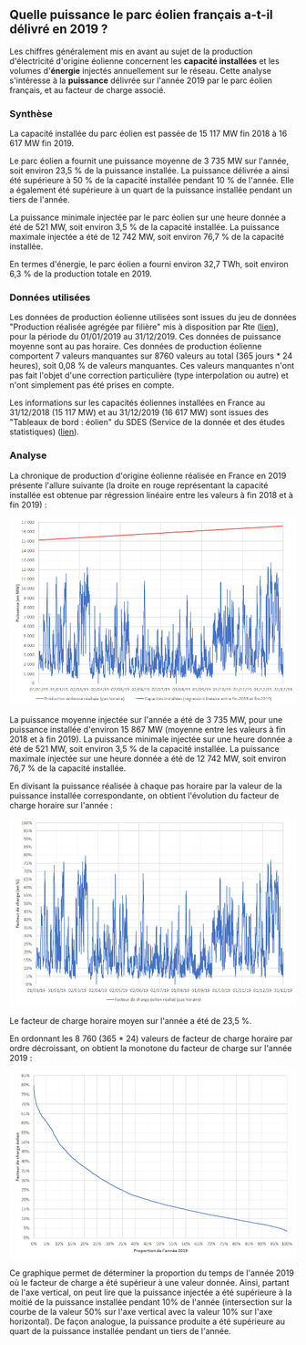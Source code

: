 ## Quelle puissance le parc éolien français a-t-il délivré en 2019 ?

Les chiffres généralement mis en avant au sujet de la production d'électricité d'origine éolienne concernent les **capacité installées** et les volumes d'**énergie** injectés annuellement sur le réseau. Cette analyse s'intéresse à la **puissance** délivrée sur l'année 2019 par le parc éolien français, et au facteur de charge associé.

### Synthèse

La capacité installée du parc éolien est passée de 15 117 MW fin 2018 à 16 617 MW fin 2019.

Le parc éolien a fournit une puissance moyenne de 3 735 MW sur l'année, soit environ 23,5 % de la puissance installée. La puissance délivrée a ainsi été supérieure à 50 % de la capacité installée pendant 10 % de l'année. Elle a également été supérieure à un quart de la puissance installée pendant un tiers de l'année.

La puissance minimale injectée par le parc éolien sur une heure donnée a été de 521 MW, soit environ 3,5 % de la capacité installée. La puissance maximale injectée a été de 12 742 MW, soit environ 76,7 % de la capacité installée.

En termes d'énergie, le parc éolien a fourni environ 32,7 TWh, soit environ 6,3 % de la production totale en 2019.

### Données utilisées

Les données de production éolienne utilisées sont issues du jeu de données "Production réalisée agrégée par filière" mis à disposition par Rte ([lien](https://www.services-rte.com/fr/visualisez-les-donnees-publiees-par-rte/production-realisee-agregee-par-filiere.html)), pour la période du 01/01/2019 au 31/12/2019. Ces données de puissance moyenne sont au pas horaire. Ces données de production éolienne comportent 7 valeurs manquantes sur 8760 valeurs au total (365 jours * 24 heures), soit 0,08 % de valeurs manquantes. Ces valeurs manquantes n'ont pas fait l'objet d'une correction particulière (type interpolation ou autre) et n'ont simplement pas été prises en compte.

Les informations sur les capacités éoliennes installées en France au 31/12/2018 (15 117 MW) et au 31/12/2019 (16 617 MW) sont issues des "Tableaux de bord : éolien" du SDES (Service de la donnée et des études statistiques) ([lien](https://www.statistiques.developpement-durable.gouv.fr/tableau-de-bord-eolien-deuxieme-trimestre-2020?rubrique=21&dossier=172)).

### Analyse

La chronique de production d'origine éolienne réalisée en France en 2019 présente l'allure suivante (la droite en rouge représentant la capacité installée est obtenue par régression linéaire entre les valeurs à fin 2018 et à fin 2019) :

![production_eolienne_france_2019](images/production_eolienne_france_2019.png)

La puissance moyenne injectée sur l'année a été de 3 735 MW, pour une puissance installée d'environ 15 867 MW (moyenne entre les valeurs à fin 2018 et à fin 2019). La puissance minimale injectée sur une heure donnée a été de 521 MW, soit environ 3,5 % de la capacité installée. La puissance maximale injectée sur une heure donnée a été de 12 742 MW, soit environ 76,7 % de la capacité installée.

En divisant la puissance réalisée à chaque pas horaire par la valeur de la puissance installée correspondante, on obtient l'évolution du facteur de charge horaire sur l'année :

![facteur_de_charge_eolien_france_2019](images/facteur_de_charge_eolien_france_2019.png)

Le facteur de charge horaire moyen sur l'année a été de 23,5 %.

En ordonnant les 8 760 (365 * 24) valeurs de facteur de charge horaire par ordre décroissant, on obtient la monotone du facteur de charge sur l'année 2019 :

![monotone_facteur_charge_eolien_france_2019](images/monotone_facteur_charge_eolien_france_2019.png)

Ce graphique permet de déterminer la proportion du temps de l'année 2019 où le facteur de charge a été supérieur à une valeur donnée. Ainsi, partant de l'axe vertical, on peut lire que la puissance injectée a été supérieure à la moitié de la puissance installée pendant 10% de l'année (intersection sur la courbe de la valeur 50% sur l'axe vertical avec la valeur 10% sur l'axe horizontal). De façon analogue, la puissance produite a été supérieure au quart de la puissance installée pendant un tiers de l'année.
